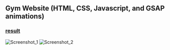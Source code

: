 ## Gym Website (HTML, CSS, Javascript, and GSAP animations)

### [result](https://loving-brahmagupta-a670b0.netlify.app)

<a href="https://loving-brahmagupta-a670b0.netlify.app" target="_blank"></a>

![Screenshot_1](https://user-images.githubusercontent.com/66250856/103405525-bff9f700-4b57-11eb-9786-67f24338170a.png)
![Screenshot_2](https://user-images.githubusercontent.com/66250856/103405530-c25c5100-4b57-11eb-812b-7a7971e4b715.png)
